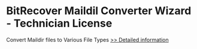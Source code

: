 # BitRecover Maildil Converter Wizard - Technician License
Convert Maildir files to Various File Types
[>> Detailed information](https://secure.shareit.com/shareit/product.html?productid=300909950&affiliateid=200057808)